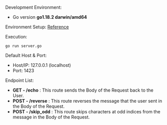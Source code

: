 Development Environment:
- Go version **go1.18.2 darwin/amd64**

Environment Setup: [Reference](https://go.dev/)

Execution:
```
go run server.go
```

Default Host & Port:
* Host/IP: 127.0.0.1 (localhost)
* Port: 1423

Endpoint List:
- **GET - /echo** : This route sends the Body of the Request back to the User.
- **POST - /reverse** : This route reverses the message that the user sent in the Body of the Request.
- **POST - /skip_odd** : This route skips characters at odd indices from the message in the Body of the Request.

